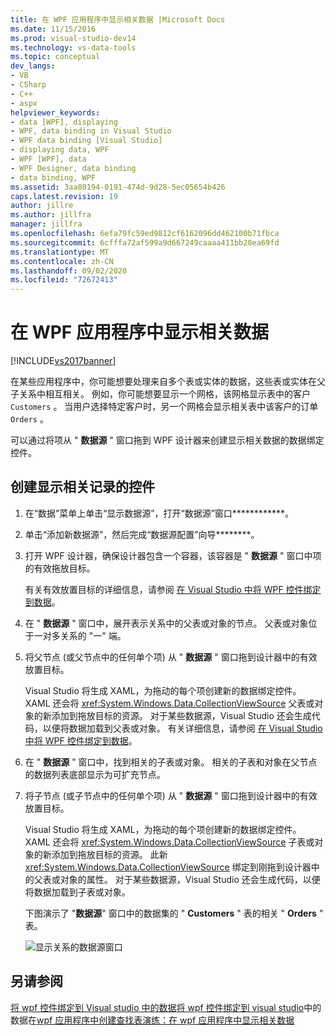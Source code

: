 ```yaml
---
title: 在 WPF 应用程序中显示相关数据 |Microsoft Docs
ms.date: 11/15/2016
ms.prod: visual-studio-dev14
ms.technology: vs-data-tools
ms.topic: conceptual
dev_langs:
- VB
- CSharp
- C++
- aspx
helpviewer_keywords:
- data [WPF], displaying
- WPF, data binding in Visual Studio
- WPF data binding [Visual Studio]
- displaying data, WPF
- WPF [WPF], data
- WPF Designer, data binding
- data binding, WPF
ms.assetid: 3aa80194-0191-474d-9d28-5ec05654b426
caps.latest.revision: 19
author: jillre
ms.author: jillfra
manager: jillfra
ms.openlocfilehash: 6efa79fc59ed9812cf6162096dd462100b71fbca
ms.sourcegitcommit: 6cfffa72af599a9d667249caaaa411bb28ea69fd
ms.translationtype: MT
ms.contentlocale: zh-CN
ms.lasthandoff: 09/02/2020
ms.locfileid: "72672413"
---
```

# <a name="display-related-data-in-wpf-applications"></a>在 WPF 应用程序中显示相关数据
[!INCLUDE[vs2017banner](../includes/vs2017banner.md)]

在某些应用程序中，你可能想要处理来自多个表或实体的数据，这些表或实体在父子关系中相互相关。 例如，你可能想要显示一个网格，该网格显示表中的客户 `Customers` 。 当用户选择特定客户时，另一个网格会显示相关表中该客户的订单 `Orders` 。

 可以通过将项从 " **数据源** " 窗口拖到 WPF 设计器来创建显示相关数据的数据绑定控件。

## <a name="to-create-controls-that-display-related-records"></a>创建显示相关记录的控件

1. 在“数据”菜单上单击“显示数据源”，打开“数据源”窗口************。

2. 单击“添加新数据源”，然后完成“数据源配置”向导********。

3. 打开 WPF 设计器，确保设计器包含一个容器，该容器是 " **数据源** " 窗口中项的有效拖放目标。

     有关有效放置目标的详细信息，请参阅 [在 Visual Studio 中将 WPF 控件绑定到数据](../data-tools/bind-wpf-controls-to-data-in-visual-studio1.md)。

4. 在 " **数据源** " 窗口中，展开表示关系中的父表或对象的节点。 父表或对象位于一对多关系的 "一" 端。

5. 将父节点 (或父节点中的任何单个项) 从 " **数据源** " 窗口拖到设计器中的有效放置目标。

     Visual Studio 将生成 XAML，为拖动的每个项创建新的数据绑定控件。 XAML 还会将 <xref:System.Windows.Data.CollectionViewSource> 父表或对象的新添加到拖放目标的资源。 对于某些数据源，Visual Studio 还会生成代码，以便将数据加载到父表或对象。 有关详细信息，请参阅 [在 Visual Studio 中将 WPF 控件绑定到数据](../data-tools/bind-wpf-controls-to-data-in-visual-studio1.md)。

6. 在 " **数据源** " 窗口中，找到相关的子表或对象。 相关的子表和对象在父节点的数据列表底部显示为可扩充节点。

7. 将子节点 (或子节点中的任何单个项) 从 " **数据源** " 窗口拖到设计器中的有效放置目标。

     Visual Studio 将生成 XAML，为拖动的每个项创建新的数据绑定控件。 XAML 还会将 <xref:System.Windows.Data.CollectionViewSource> 子表或对象的新添加到拖放目标的资源。 此新 <xref:System.Windows.Data.CollectionViewSource> 绑定到刚拖到设计器中的父表或对象的属性。 对于某些数据源，Visual Studio 还会生成代码，以便将数据加载到子表或对象。

     下图演示了 "**数据源**" 窗口中的数据集的 " **Customers** " 表的相关 " **Orders** " 表。

     ![显示关系的数据源窗口](../data-tools/media/datasources2.gif "DataSources2")

## <a name="see-also"></a>另请参阅
 [将 wpf 控件绑定到 Visual studio 中的数据](../data-tools/bind-wpf-controls-to-data-in-visual-studio1.md)[将 wpf 控件绑定到 visual studio](../data-tools/bind-wpf-controls-to-data-in-visual-studio2.md)中的数据在[wpf 应用程序中创建查找表](../data-tools/create-lookup-tables-in-wpf-applications.md)[演练：在 wpf 应用程序中显示相关数据](../data-tools/walkthrough-displaying-related-data-in-a-wpf-application.md)
